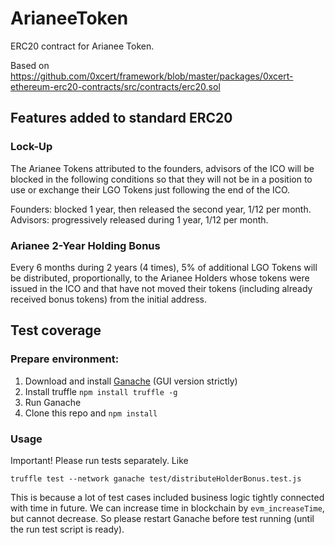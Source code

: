 # ArianeeToken

ERC20 contract for Arianee Token.

Based on https://github.com/0xcert/framework/blob/master/packages/0xcert-ethereum-erc20-contracts/src/contracts/erc20.sol

## Features added to standard ERC20

### Lock-Up

The Arianee Tokens attributed to the founders, advisors of the ICO will be blocked in the following conditions so that they will not be in a position to use or exchange their LGO Tokens just following the end of the ICO.

Founders: blocked 1 year, then released the second year, 1/12 per month.
Advisors: progressively released during 1 year, 1/12 per month.

### Arianee 2-Year Holding Bonus

Every 6 months during 2 years (4 times), 5% of additional LGO Tokens will be distributed, proportionally, to the Arianee Holders whose tokens were issued in the ICO and that have not moved their tokens (including already received bonus tokens) from the initial address.

## Test coverage

### Prepare environment:

1. Download and install [Ganache](http://truffleframework.com/docs/ganache/using) (GUI version strictly)
2. Install truffle `npm install truffle -g`
3. Run Ganache
4. Clone this repo and `npm install`

### Usage

Important! Please run tests separately. Like

`truffle test --network ganache test/distributeHolderBonus.test.js`

This is because a lot of test cases included business logic tightly connected with time in future. We can increase time in blockchain by `evm_increaseTime`, but cannot decrease. So please restart Ganache before test running (until the run test script is ready).
